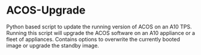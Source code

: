 # ACOS-Upgrade
Python based script to update the running version of ACOS on an A10 TPS. Running this script will upgrade the ACOS software on an A10 appliance or a fleet of appliances. Contains options to overwrite the currently booted image or upgrade the standby image.

